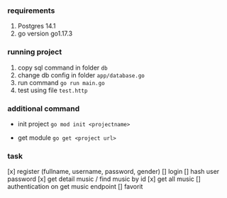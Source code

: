 ### requirements

1. Postgres 14.1
2. go version go1.17.3

### running project

1. copy sql command in folder `db`
2. change db config in folder `app/database.go`
3. run command `go run main.go`
4. test using file `test.http`

### additional command

- init project
  `go mod init <projectname>`

- get module
  `go get <project url>`

### task

[x] register (fullname, username, password, gender)
[] login
[] hash user password
[x] get detail music / find music by id
[x] get all music
[] authentication on get music endpoint
[] favorit
